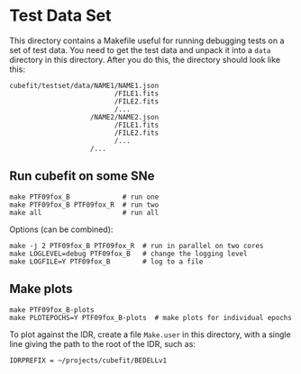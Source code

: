 Test Data Set
=============

This directory contains a Makefile useful for running debugging tests
on a set of test data. You need to get the test data and unpack it
into a `data` directory in this directory. After you do this, the
directory should look like this:

```
cubefit/testset/data/NAME1/NAME1.json
                          /FILE1.fits
                          /FILE2.fits
                          /...
                    /NAME2/NAME2.json
                          /FILE1.fits
                          /FILE2.fits
                          /...
                    /...
```

Run cubefit on some SNe
-----------------------

```
make PTF09fox_B             # run one
make PTF09fox_B PTF09fox_R  # run two
make all                    # run all
```

Options (can be combined):

```
make -j 2 PTF09fox_B PTF09fox_R  # run in parallel on two cores
make LOGLEVEL=debug PTF09fox_B   # change the logging level
make LOGFILE=Y PTF09fox_B        # log to a file
```

Make plots
----------

```
make PTF09fox_B-plots
make PLOTEPOCHS=Y PTF09fox_B-plots  # make plots for individual epochs
```

To plot against the IDR, create a file `Make.user` in this directory,
with a single line giving the path to the root of the IDR, such as:

```
IDRPREFIX = ~/projects/cubefit/BEDELLv1
```
